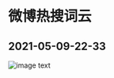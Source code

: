 
# 微博热搜词云  

## 2021-05-09-22-33
![image text](https://github.com/vmp65l3/weibo-hotrank/blob/master/fig/2021-05-09-22-33.jpg)
